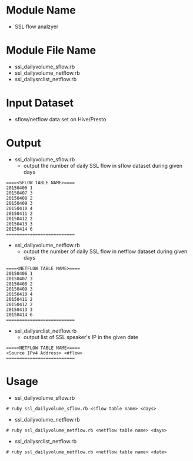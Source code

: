 # Module Name
- SSL flow analzyer

# Module File Name
- ssl\_dailyvolume_sflow.rb
- ssl\_dailyvolume_netflow.rb
- ssl\_dailysrclist_netflow.rb


# Input Dataset
- sflow/netflow data set on Hive/Presto

# Output
- ssl\_dailyvolume_sflow.rb
	- output the number of daily SSL flow in sflow dataset during given days

```
====<SFLOW TABLE NAME>====
20150406 1
20150407 3
20150408 2
20150409 3
20150410 4
20150411 2
20150412 2
20150413 3
20150414 6
==========================
```

- ssl\_dailyvolume_netflow.rb
	- output the number of daily SSL flow in netflow dataset during given days

```
====<NETFLOW TABLE NAME>====
20150406 1
20150407 3
20150408 2
20150409 3
20150410 4
20150411 2
20150412 2
20150413 3
20150414 6
==========================
```

- ssl\_dailysrclist_netflow.rb
	- output list of SSL speaker's IP in the given date

```
====<NETFLOW TABLE NAME>====
<Source IPv4 Address> <#flow>
==========================
```

# Usage
- ssl\_dailyvolume_sflow.rb

```
# ruby ssl_dailyvolume_sflow.rb <sflow table name> <days>
```

- ssl\_dailyvolume_netflow.rb

```
# ruby ssl_dailyvolume_netflow.rb <netflow table name> <days>
```

- ssl\_dailysrclist_netflow.rb


```
# ruby ssl_dailyvolume_netflow.rb <netflow table name> <date>
```



